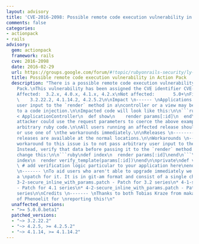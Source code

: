 ```yaml
---
layout: advisory
title: 'CVE-2016-2098: Possible remote code execution vulnerability in Action Pack'
comments: false
categories:
- actionpack
- rails
advisory:
  gem: actionpack
  framework: rails
  cve: 2016-2098
  date: 2016-02-29
  url: https://groups.google.com/forum/#!topic/rubyonrails-security/ly-IH-fxr_Q
  title: Possible remote code execution vulnerability in Action Pack
  description: "There is a possible remote code execution vulnerability in Action
    Pack.\nThis vulnerability has been assigned the CVE identifier CVE-2016-2098.\n\nVersions
    Affected:  3.2.x, 4.0.x, 4.1.x, 4.2.x\nNot affected:       5.0+\nFixed Versions:
    \    3.2.22.2, 4.1.14.2, 4.2.5.2\n\nImpact \n------ \nApplications that pass unverified
    user input to the `render` method in a\ncontroller or a view may be vulnerable
    to a code injection.\n\nImpacted code will look like this:\n\n```ruby\nclass TestController
    < ApplicationController\n  def show\n    render params[:id]\n  end\nend\n```\n\nAn
    attacker could use the request parameters to coerce the above example\nto execute
    arbitrary ruby code.\n\nAll users running an affected release should either upgrade
    or use one of \nthe workarounds immediately.\n\nReleases \n-------- \nThe FIXED
    releases are available at the normal locations.\n\nWorkarounds \n----------- \nA
    workaround to this issue is to not pass arbitrary user input to the `render`\nmethod.
    Instead, verify that data before passing it to the `render` method.\n\nFor example,
    change this:\n\n```ruby\ndef index\n  render params[:id]\nend\n```\n\nTo this:\n\n```ruby\ndef
    index\n  render verify_template(params[:id])\nend\n\nprivate\ndef verify_template(name)\n
    \ # add verification logic particular to your application here\nend\n```\n\nPatches
    \n------- \nTo aid users who aren't able to upgrade immediately we have provided
    a \npatch for it. It is in git-am format and consist of a single changeset.\n\n*
    3-2-secure_inline_with_params.patch - Patch for 3.2 series\n* 4-1-secure_inline_with_params.patch
    - Patch for 4.1 series\n* 4-2-secure_inline_with_params.patch - Patch for 4.2
    series\n\nCredits \n------- \nThanks to both Tobias Kraze from makandra and joernchen
    of Phenoelit for \nreporting this!\n"
  unaffected_versions:
  - ">= 5.0.0.beta1"
  patched_versions:
  - "~> 3.2.22.2"
  - "~> 4.2.5, >= 4.2.5.2"
  - "~> 4.1.14, >= 4.1.14.2"
---
```


